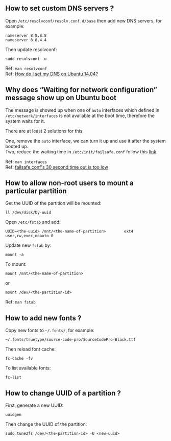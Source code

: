 ## How to set custom DNS servers ?

Open `/etc/resolvconf/resolv.conf.d/base` then add new DNS servers, for example:

```
nameserver 8.8.8.8
nameserver 8.8.4.4
```

Then update resolvconf:

`sudo resolvconf -u`

Ref: `man resolvconf`  
Ref: [How do I set my DNS on Ubuntu 14.04?](http://unix.stackexchange.com/questions/128220/how-do-i-set-my-dns-on-ubuntu-14-04)

## Why does “Waiting for network configuration” message show up on Ubuntu boot

The message is showed up when one of `auto` interfaces which defined in `/etc/network/interfaces` is not available at the boot time, therefore the system waits for it.

There are at least 2 solutions for this.

One, remove the `auto` interface, we can turn it up and use it after the system booted up.  
Two, reduce the waiting time in `/etc/init/failsafe.conf` follow this [link](http://tech.pedersen-live.com/2012/05/disable-waiting-for-network-configuration-messages-on-ubuntu-boot/).

Ref: `man interfaces`  
Ref: [failsafe.conf's 30 second time out is too low](https://bugs.launchpad.net/ubuntu/+source/upstart/+bug/839595)

## How to allow non-root users to mount a particular partition

Get the UUID of the partition will be mounted:

`ll /dev/disk/by-uuid`

Open `/etc/fstab` and add:

`UUID=<the-uuid> /mnt/<the-name-of-partition>        ext4    user,rw,exec,noauto 0`

Update new `fstab` by:

`mount -a`

To mount:

`mount /mnt/<the-name-of-partition>`

or

`mount /dev/<the-partition-id>`

Ref: `man fstab`

## How to add new fonts ?

Copy new fonts to `~/.fonts/`, for example:

`~/.fonts/truetype/source-code-pro/SourceCodePro-Black.ttf`

Then reload font cache:

`fc-cache -fv`

To list available fonts:

`fc-list`

## How to change UUID of a partition ?

First, generate a new UUID:

`uuidgen`

Then change the UUID of the partition:

`sudo tune2fs /dev/<the-partition-id> -U <new-uuid>`


